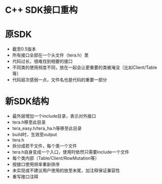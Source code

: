 # C++ SDK接口重构

# 原SDK

  * 截至0.5版本
  * 所有接口全部在一个头文件（tera.h）里
   * 代码过长，很难找到相要的接口
   * 不同类的使用频度不同，放在一起会让更重要的类被淹没（比如Client/Table等）
   * 代码层次感弱一点，文件名也是代码的重要一部分
   
# 新SDK结构

  * 最外层增加一个include目录，表示对外接口
   * tera.h移至此目录
   * tera_easy.h/tera_ha.h等移至此目录
   * build时，生效至output
  * tera.h
   * 拆分成若干文件，每个类一个文件
   * tera.h自身变成一个入口，使用时依然只需要include一个文件
  * 每个类内部（Table/Client/RowMutation等）
   * 按接口使用频率重新排序
   * 未实现或不建议用户使用的放至末尾，加注释保证兼容性
  * 重写接口注释
